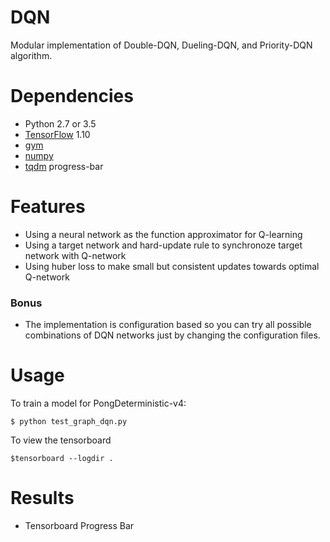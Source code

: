 # DQN 
Modular implementation of Double-DQN, Dueling-DQN, and Priority-DQN algorithm.

# Dependencies
* Python 2.7 or 3.5
* [TensorFlow](https://www.tensorflow.org/) 1.10
* [gym](https://pypi.python.org/pypi/gym) 
* [numpy](https://pypi.python.org/pypi/numpy)
* [tqdm](ihttps://pypi.python.org/pypi/tqdm) progress-bar

# Features
- Using a neural network as the function approximator for Q-learning
- Using a target network and hard-update rule to synchronoze target network with Q-network
- Using huber loss to make small but consistent updates towards optimal Q-network 

### Bonus
- The implementation is configuration based so you can try all possible combinations of DQN networks just by changing the configuration files. 

# Usage

To train a model for PongDeterministic-v4:

	$ python test_graph_dqn.py 

To view the tensorboard

	$tensorboard --logdir .

# Results

- Tensorboard Progress Bar



